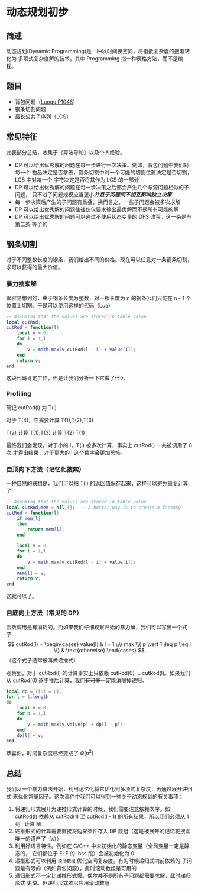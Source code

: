 # 动态规划初步

## 简述

动态规划(Dynamic Programming)是一种以时间换空间，将指数复杂度的搜索转化为
多项式复杂度解的技术。其中 Programming 指一种表格方法，而不是编程。

## 题目

- 背包问题（[Luogu P1048](https://luogu.com.cn/problem/P1048)）
- 钢条切割问题
- 最长公共子序列（LCS）

## 常见特征

此表部分总结，收集于《算法导论》以及个人经验。

- DP 可以给出优秀解的问题在每一步进行一次决策。例如，背包问题中我们对每一个
  物品决定是否拿去，钢条切割中对一个可能的切割位置决定是否切割，LCS 中对每一个
  字符决定是否将其作为 LCS 的一部分
- DP 可以给出优秀解的问题在每一步决策之后都会产生几个与源问题相似的子问题，
  只不过子问题规模应当更小***并且子问题间不相互影响独立决策***
- 每一步决策后产生的子问题有重叠，换而言之，一些子问题会被多次求解
- DP 可以给出优秀解的问题往往仅仅要求输出最优解而不是所有可能的解
- DP 可以给出优秀解的问题可以通过不使用状态变量的 DFS 改写。这一条是与第二条
  等价的

## 钢条切割

对于不同整数长度的钢条，我们给出不同的价格。现在可以任意对一条钢条切割，
求可以获得的最大价值。

### 暴力搜索解

很容易想到的，由于钢条长度为整数，对一根长度为 n 的钢条我们只能在 n - 1 个
位置上切割。于是可以使用这样的代码（Lua）

```Lua
-- Assuming that the values are stored in table value
local cutRod;
cutRod = function(l)
	local v = 0;
	for i = 1,l
	do
		v = math.max(v,cutRod(l - i) + value[i]);
	end
	return v;
end
```

这段代码肯定工作，但是让我们分析一下它做了什么

### Profiling

简记 cutRod(l) 为 T(l)

对于 T(4)，它需要计算 T(1),T(2),T(3)

T(2) 计算 T(1);T(3) 计算 T(2) T(1)

最终我们会发现，对于小的 l，T(l) 被多次计算，事实上 cutRod() 一共被调用了 8 次
才得出结果，对于更大的 l 这个数字会更加恐怖。

### 自顶向下方法（记忆化搜索）

一种自然的联想是，我们可以把 T(l) 的返回值保存起来，这样可以避免重复计算了

```Lua
-- Assuming that the values are stored in table value
local cutRod,mem = nil,{};	-- A better way is to create a factory
cutRod = function(l)
	if mem[l]
	then
		return mem[l];
	end

	local v = 0;
	for i = 1,l
	do
		v = math.max(v,cutRod(l - i) + value[i]);
	end
	mem[l] = v;
	return v;
end
```

这就可以了。

### 自底向上方法（常见的 DP）

函数调用是有消耗的。而如果我们仔细观察开始的暴力解，我们可以写出一个式子:
$$
cutRod(l) = \begin{cases}
	    value[l]					&	l = 1	\\\\
	    max \\{ p \vert 1 \leq p \leq l \\}		&	\text{otherwise}
	    \end{cases}
$$
（这个式子通常被叫做递推式）

观察到，对于 cutRod(l) 的计算事实上只依赖 cutRod(0) ... cutRod(l)。如果我们
从 cutRod(0) 逐步推后计算，我们~~有可能~~一定能消除掉递归。

```Lua
local dp = {[0] = 0};
for l = 1,length
do
	local v = 0;
	for p = 1,l
	do
		v = math.max(v,value[p] + dp[l - p]);
	end
	dp[l] = v;
end
```

恭喜你，时间复杂度已经变成了 $\Theta(n^2)$

## 总结

我们从一个暴力算法开始，利用记忆化将它优化到多项式复杂度，再通过展开递归式
来优化常量因子。这次事件中我们可以得到一些关于动态规划的有关事项：

1. 将递归形式展开为递推形式计算的时候，我们需要注意依赖次序。如 cutRod(l)
   依赖从 cutRod(1) 至 cutRod(l - 1) 的所有结果，所以我们必须从 1 到 l 计算
   解
2. 递推形式的计算需要直接将边界条件存入 DP 数组（这是被展开的记忆花搜索
   唯一的遗产了（x））
3. 利用好语言特性。例如在 C/C++ 中未初始化的静态变量（全局变量一定是静态的，
   它们都位于 ELF 的 .bss 段）会被初始化为 0
4. 递推形式可以利用 ``滚动数组`` 优化空间复杂度。有的时候递归式向前依赖的
   子问题是有限的（例如背包问题），此时滚动数组是可用的
5. 递归形式不一定比递推形式慢。偶尔并不是所有子问题都需要求解，此时递归形式
   更快。但递归形式难以应用滚动数组

